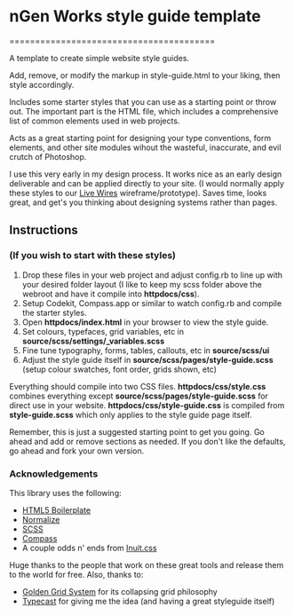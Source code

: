 # nGen Works style guide template
========================================

A template to create simple website style guides.

Add, remove, or modify the markup in style-guide.html to your liking, then style accordingly.

Includes some starter styles that you can use as a starting point or throw out. The important part is the HTML file, which includes a comprehensive list of common elements used in web projects.

Acts as a great starting point for designing your type conventions, form elements, and other site modules wihout the wasteful, inaccurate, and evil crutch of Photoshop.

I use this very early in my design process. It works nice as an early design deliverable and can be applied directly to your site. (I would normally apply these styles to our [Live Wires](https://github.com/ngenworks/livewires) wireframe/prototype). Saves time, looks great, and get's you thinking about designing systems rather than pages.

## Instructions
### (If you wish to start with these styles)

1. Drop these files in your web project and adjust config.rb to line up with your desired folder layout (I like to keep my scss folder above the webroot and have it compile into **httpdocs/css**).
2. Setup Codekit, Compass.app or similar to watch config.rb and compile the starter styles.
3. Open **httpdocs/index.html** in your browser to view the style guide.
4. Set colours, typefaces, grid variables, etc in **source/scss/settings/_variables.scss**
5. Fine tune typography, forms, tables, callouts, etc in **source/scss/ui**
6. Adjust the style guide itself in **source/scss/pages/style-guide.scss** (setup colour swatches, font order, grids shown, etc)

Everything should compile into two CSS files. **httpdocs/css/style.css** combines everything except **source/scss/pages/style-guide.scss** for direct use in  your website. **httpdocs/css/style-guide.css** is compiled from **style-guide.scss** which only applies to the style guide page itself.

Remember, this is just a suggested starting point to get you going. Go ahead and add or remove sections as needed. If you don't like the defaults, go ahead and fork your own version.


### Acknowledgements

This library uses the following:

* [HTML5 Boilerplate](http://html5boilerplate.com)
* [Normalize](http://necolas.github.com/normalize.css/)
* [SCSS](http://sass-lang.com)
* [Compass](http://compass-style.org)
* A couple odds n' ends from [Inuit.css](http://inuitcss.com)

Huge thanks to the people that work on these great tools and release them to the world for free. Also, thanks to:

* [Golden Grid System](http://goldengridsystem.com) for its collapsing grid philosophy
* [Typecast](http://typecast.com) for giving me the idea (and having a great styleguide itself)